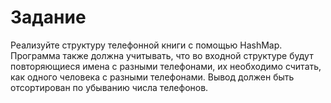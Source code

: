  # Задание

Реализуйте структуру телефонной книги с помощью HashMap. 
Программа также должна учитывать, что во входной
структуре будут повторяющиеся имена с разными телефонами, их
необходимо считать, как одного человека с разными телефонами.
Вывод должен быть отсортирован по убыванию числа телефонов.